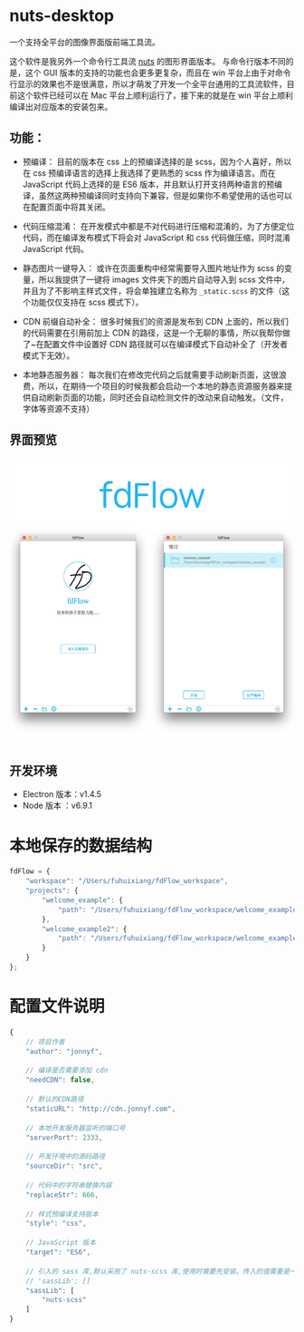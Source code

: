 # nuts-desktop
一个支持全平台的图像界面版前端工具流。

这个软件是我另外一个命令行工具流 [nuts](https://github.com/F-happy/nuts) 的图形界面版本。
与命令行版本不同的是，这个 GUI 版本的支持的功能也会更多更复杂，而且在 win 平台上由于对命令行显示的效果也不是很满意，所以才萌发了开发一个全平台通用的工具流软件，目前这个软件已经可以在 Mac 平台上顺利运行了，接下来的就是在 win 平台上顺利编译出对应版本的安装包来。

## 功能：
- 预编译：
目前的版本在 css 上的预编译选择的是 scss，因为个人喜好，所以在 css 预编译语言的选择上我选择了更熟悉的 scss 作为编译语言。而在 JavaScript 代码上选择的是 ES6 版本，并且默认打开支持两种语言的预编译，虽然这两种预编译同时支持向下兼容，但是如果你不希望使用的话也可以在配置页面中将其关闭。

- 代码压缩混淆：
在开发模式中都是不对代码进行压缩和混淆的，为了方便定位代码，而在编译发布模式下将会对 JavaScript 和 css 代码做压缩，同时混淆 JavaScript 代码。

- 静态图片一键导入：
或许在页面重构中经常需要导入图片地址作为 scss 的变量，所以我提供了一键将 images 文件夹下的图片自动导入到 scss 文件中，并且为了不影响主样式文件，将会单独建立名称为 ```_static.scss``` 的文件（这个功能仅仅支持在 scss 模式下）。

- CDN 前缀自动补全：
很多时候我们的资源是发布到 CDN 上面的，所以我们的代码需要在引用前加上 CDN 的路径，这是一个无聊的事情，所以我帮你做了~在配置文件中设置好 CDN 路径就可以在编译模式下自动补全了（开发者模式下无效）。

- 本地静态服务器：
每次我们在修改完代码之后就需要手动刷新页面，这很浪费，所以，在期待一个项目的时候我都会启动一个本地的静态资源服务器来提供自动刷新页面的功能，同时还会自动检测文件的改动来自动触发。（文件，字体等资源不支持）

## 界面预览
![workflow](./view.png)


## 开发环境

* Electron 版本：v1.4.5
* Node 版本 ：v6.9.1

# 本地保存的数据结构
```javascript
fdFlow = {
    "workspace": "/Users/fuhuixiang/fdFlow_workspace",
    "projects": {
        "welcome_example": {
            "path": "/Users/fuhuixiang/fdFlow_workspace/welcome_example"
        },
        "welcome_example2": {
            "path": "/Users/fuhuixiang/fdFlow_workspace/welcome_example"
        }
    }
};
```

# 配置文件说明
```javascript
{
	// 项目作者
    "author": "jonnyf",
    
    // 编译是否需要添加 cdn
    "needCDN": false,
    
    // 默认的CDN路径
    "staticURL": "http://cdn.jonnyf.com",
    
    // 本地开发服务器监听的端口号
    "serverPort": 2333,
    
    // 开发环境中的源码路径
    "sourceDir": "src",
    
    // 代码中的字符串替换内容
    "replaceStr": 666,
    
    // 样式预编译支持版本
    "style": "css",

    // JavaScript 版本
    "target": "ES6",

    // 引入的 sass 库,默认采用了 nuts-scss 库,使用时需要先安装。传入的值需要是一个数组。
    // 'sassLib': []
    "sassLib": [
        "nuts-scss"
    ]
}
```
